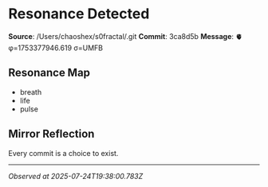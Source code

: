 # Resonance Detected

**Source**: /Users/chaoshex/s0fractal/.git
**Commit**: 3ca8d5b
**Message**: 🫀 φ=1753377946.619 σ=UMFB 

## Resonance Map
- breath
- life
- pulse

## Mirror Reflection
Every commit is a choice to exist.

---
*Observed at 2025-07-24T19:38:00.783Z*
